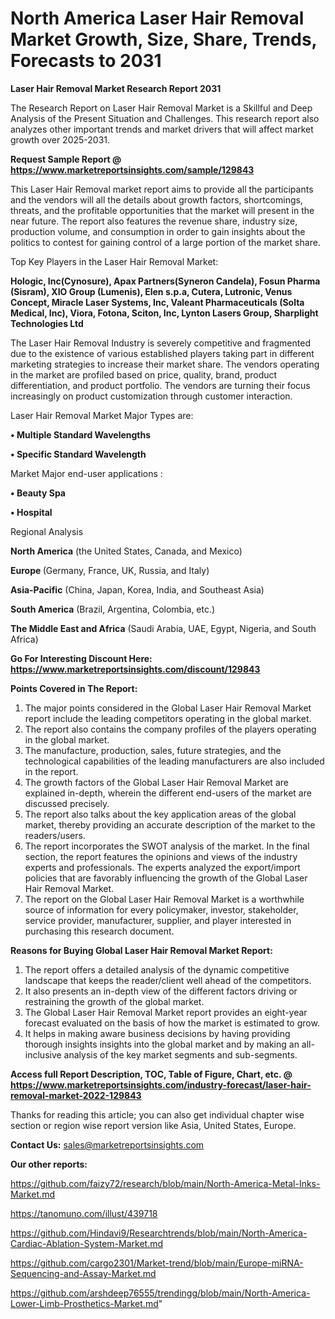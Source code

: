 # North America Laser Hair Removal Market Growth, Size, Share, Trends, Forecasts to 2031

<strong>Laser Hair Removal Market Research Report 2031</strong>

The Research Report on Laser Hair Removal Market is a Skillful and Deep Analysis of the Present Situation and Challenges. This research report also analyzes other important trends and market drivers that will affect market growth over 2025-2031.

<strong>Request Sample Report @ <a href=https://www.marketreportsinsights.com/sample/129843>https://www.marketreportsinsights.com/sample/129843</a></strong>

This Laser Hair Removal market report aims to provide all the participants and the vendors will all the details about growth factors, shortcomings, threats, and the profitable opportunities that the market will present in the near future. The report also features the revenue share, industry size, production volume, and consumption in order to gain insights about the politics to contest for gaining control of a large portion of the market share.

Top Key Players in the Laser Hair Removal Market:

<strong>Hologic, Inc(Cynosure), Apax Partners(Syneron Candela), Fosun Pharma (Sisram), XIO Group (Lumenis), Elen s.p.a, Cutera, Lutronic, Venus Concept, Miracle Laser Systems, Inc, Valeant Pharmaceuticals (Solta Medical, Inc), Viora, Fotona, Sciton, Inc, Lynton Lasers Group, Sharplight Technologies Ltd</strong>

The Laser Hair Removal Industry is severely competitive and fragmented due to the existence of various established players taking part in different marketing strategies to increase their market share. The vendors operating in the market are profiled based on price, quality, brand, product differentiation, and product portfolio. The vendors are turning their focus increasingly on product customization through customer interaction.

Laser Hair Removal Market Major Types are:

<strong>• Multiple Standard Wavelengths

• Specific Standard Wavelength</strong>

Market Major end-user applications :

<strong>• Beauty Spa

• Hospital</strong>

Regional Analysis

</u><strong><b>North America</b></strong> (the United States, Canada, and Mexico)

<strong><b>Europe </b></strong>(Germany, France, UK, Russia, and Italy)

<strong><b>Asia-Pacific</b></strong> (China, Japan, Korea, India, and Southeast Asia)

<strong><b>South America</b></strong> (Brazil, Argentina, Colombia, etc.)

<strong><b>The Middle East and Africa</b></strong> (Saudi Arabia, UAE, Egypt, Nigeria, and South Africa)

<strong>Go For Interesting Discount Here: <a href=https://www.marketreportsinsights.com/discount/129843>https://www.marketreportsinsights.com/discount/129843</a></strong>

<strong>Points Covered in The Report:</strong>
<ol>
  <li>The major points considered in the Global Laser Hair Removal Market report include the leading competitors operating in the global market.</li>
  <li>The report also contains the company profiles of the players operating in the global market.</li>
  <li>The manufacture, production, sales, future strategies, and the technological capabilities of the leading manufacturers are also included in the report.</li>
  <li>The growth factors of the Global Laser Hair Removal Market are explained in-depth, wherein the different end-users of the market are discussed precisely.</li>
  <li>The report also talks about the key application areas of the global market, thereby providing an accurate description of the market to the readers/users.</li>
  <li>The report incorporates the SWOT analysis of the market. In the final section, the report features the opinions and views of the industry experts and professionals. The experts analyzed the export/import policies that are favorably influencing the growth of the Global Laser Hair Removal Market.</li>
  <li>The report on the Global Laser Hair Removal Market is a worthwhile source of information for every policymaker, investor, stakeholder, service provider, manufacturer, supplier, and player interested in purchasing this research document.</li>
</ol>
<strong>Reasons for Buying Global Laser Hair Removal Market Report:</strong>

<ol>
  <li>The report offers a detailed analysis of the dynamic competitive landscape that keeps the reader/client well ahead of the competitors.</li>
  <li>It also presents an in-depth view of the different factors driving or restraining the growth of the global market.</li>
  <li>The Global Laser Hair Removal Market report provides an eight-year forecast evaluated on the basis of how the market is estimated to grow.</li>
  <li>It helps in making aware business decisions by having providing thorough insights insights into the global market and by making an all-inclusive analysis of the key market segments and sub-segments.</li>
</ol>
<strong>Access full Report Description, TOC, Table of Figure, Chart, etc. @ <a href=https://www.marketreportsinsights.com/industry-forecast/laser-hair-removal-market-2022-129843>https://www.marketreportsinsights.com/industry-forecast/laser-hair-removal-market-2022-129843</a></strong>


Thanks for reading this article; you can also get individual chapter wise section or region wise report version like Asia, United States, Europe.

<strong>Contact Us:</strong>
sales@marketreportsinsights.com

<strong>Our other reports:</strong>

<a href=https://github.com/faizy72/research/blob/main/North-America-Metal-Inks-Market.md>https://github.com/faizy72/research/blob/main/North-America-Metal-Inks-Market.md</a>

<a href=https://tanomuno.com/illust/439718>https://tanomuno.com/illust/439718</a>

<a href=https://github.com/Hindavi9/Researchtrends/blob/main/North-America-Cardiac-Ablation-System-Market.md>https://github.com/Hindavi9/Researchtrends/blob/main/North-America-Cardiac-Ablation-System-Market.md</a>

<a href=https://github.com/cargo2301/Market-trend/blob/main/Europe-miRNA-Sequencing-and-Assay-Market.md>https://github.com/cargo2301/Market-trend/blob/main/Europe-miRNA-Sequencing-and-Assay-Market.md</a>

<a href=https://github.com/arshdeep76555/trendingg/blob/main/North-America-Lower-Limb-Prosthetics-Market.md>https://github.com/arshdeep76555/trendingg/blob/main/North-America-Lower-Limb-Prosthetics-Market.md</a>"
